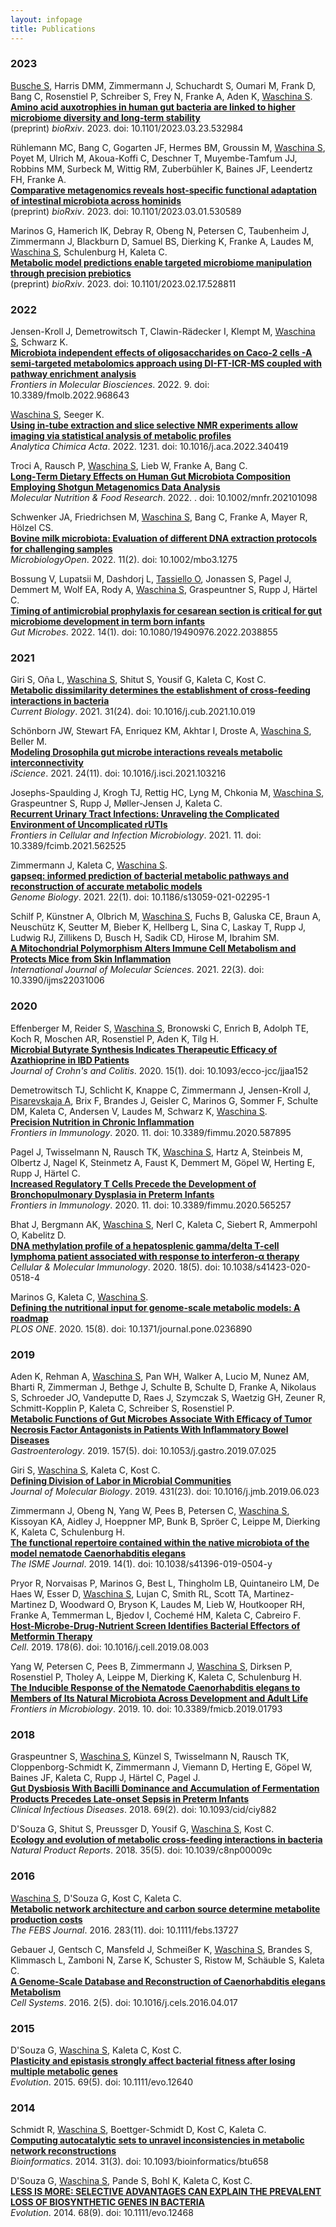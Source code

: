 ```yaml
---
layout: infopage
title: Publications
---
```

### 2023

<u>Busche S</u>, Harris DMM, Zimmermann J, Schuchardt S, Oumari M, Frank D, Bang C, Rosenstiel P, Schreiber S, Frey N, Franke A, Aden K, <u>Waschina S</u>.<br>[**Amino acid auxotrophies in human gut bacteria are linked to higher microbiome diversity and long-term stability**](http://dx.doi.org/10.1101/2023.03.23.532984)<br>(preprint) *bioRxiv*. 2023. doi: 10.1101/2023.03.23.532984

Rühlemann MC, Bang C, Gogarten JF, Hermes BM, Groussin M, <u>Waschina S</u>, Poyet M, Ulrich M, Akoua-Koffi C, Deschner T, Muyembe-Tamfum JJ, Robbins MM, Surbeck M, Wittig RM, Zuberbühler K, Baines JF, Leendertz FH, Franke A.<br>[**Comparative metagenomics reveals host-specific functional adaptation of intestinal microbiota across hominids**](http://dx.doi.org/10.1101/2023.03.01.530589)<br>(preprint) *bioRxiv*. 2023. doi: 10.1101/2023.03.01.530589

Marinos G, Hamerich IK, Debray R, Obeng N, Petersen C, Taubenheim J, Zimmermann J, Blackburn D, Samuel BS, Dierking K, Franke A, Laudes M, <u>Waschina S</u>, Schulenburg H, Kaleta C.<br>[**Metabolic model predictions enable targeted microbiome manipulation through precision prebiotics**](http://dx.doi.org/10.1101/2023.02.17.528811)<br>(preprint) *bioRxiv*. 2023. doi: 10.1101/2023.02.17.528811

### 2022

Jensen-Kroll J, Demetrowitsch T, Clawin-Rädecker I, Klempt M, <u>Waschina S</u>, Schwarz K.<br>[**Microbiota independent effects of oligosaccharides on Caco-2 cells -A semi-targeted metabolomics approach using DI-FT-ICR-MS coupled with pathway enrichment analysis**](http://dx.doi.org/10.3389/fmolb.2022.968643)<br>*Frontiers in Molecular Biosciences*. 2022. 9. doi: 10.3389/fmolb.2022.968643

<u>Waschina S</u>, Seeger K.<br>[**Using in-tube extraction and slice selective NMR experiments allow imaging via statistical analysis of metabolic profiles**](http://dx.doi.org/10.1016/j.aca.2022.340419)<br>*Analytica Chimica Acta*. 2022. 1231. doi: 10.1016/j.aca.2022.340419

Troci A, Rausch P, <u>Waschina S</u>, Lieb W, Franke A, Bang C.<br>[**Long‐Term Dietary Effects on Human Gut Microbiota Composition Employing Shotgun Metagenomics Data Analysis**](http://dx.doi.org/10.1002/mnfr.202101098)<br>*Molecular Nutrition &amp; Food Research*. 2022. . doi: 10.1002/mnfr.202101098

Schwenker JA, Friedrichsen M, <u>Waschina S</u>, Bang C, Franke A, Mayer R, Hölzel CS.<br>[**Bovine milk microbiota: Evaluation of different DNA extraction protocols for challenging samples**](http://dx.doi.org/10.1002/mbo3.1275)<br>*MicrobiologyOpen*. 2022. 11(2). doi: 10.1002/mbo3.1275

Bossung V, Lupatsii M, Dashdorj L, <u>Tassiello O</u>, Jonassen S, Pagel J, Demmert M, Wolf EA, Rody A, <u>Waschina S</u>, Graspeuntner S, Rupp J, Härtel C.<br>[**Timing of antimicrobial prophylaxis for cesarean section is critical for gut microbiome development in term born infants**](http://dx.doi.org/10.1080/19490976.2022.2038855)<br>*Gut Microbes*. 2022. 14(1). doi: 10.1080/19490976.2022.2038855

### 2021

Giri S, Oña L, <u>Waschina S</u>, Shitut S, Yousif G, Kaleta C, Kost C.<br>[**Metabolic dissimilarity determines the establishment of cross-feeding interactions in bacteria**](http://dx.doi.org/10.1016/j.cub.2021.10.019)<br>*Current Biology*. 2021. 31(24). doi: 10.1016/j.cub.2021.10.019

Schönborn JW, Stewart FA, Enriquez KM, Akhtar I, Droste A, <u>Waschina S</u>, Beller M.<br>[**Modeling Drosophila gut microbe interactions reveals metabolic interconnectivity**](http://dx.doi.org/10.1016/j.isci.2021.103216)<br>*iScience*. 2021. 24(11). doi: 10.1016/j.isci.2021.103216

Josephs-Spaulding J, Krogh TJ, Rettig HC, Lyng M, Chkonia M, <u>Waschina S</u>, Graspeuntner S, Rupp J, Møller-Jensen J, Kaleta C.<br>[**Recurrent Urinary Tract Infections: Unraveling the Complicated Environment of Uncomplicated rUTIs**](http://dx.doi.org/10.3389/fcimb.2021.562525)<br>*Frontiers in Cellular and Infection Microbiology*. 2021. 11. doi: 10.3389/fcimb.2021.562525

Zimmermann J, Kaleta C, <u>Waschina S</u>.<br>[**gapseq: informed prediction of bacterial metabolic pathways and reconstruction of accurate metabolic models**](http://dx.doi.org/10.1186/s13059-021-02295-1)<br>*Genome Biology*. 2021. 22(1). doi: 10.1186/s13059-021-02295-1

Schilf P, Künstner A, Olbrich M, <u>Waschina S</u>, Fuchs B, Galuska CE, Braun A, Neuschütz K, Seutter M, Bieber K, Hellberg L, Sina C, Laskay T, Rupp J, Ludwig RJ, Zillikens D, Busch H, Sadik CD, Hirose M, Ibrahim SM.<br>[**A Mitochondrial Polymorphism Alters Immune Cell Metabolism and Protects Mice from Skin Inflammation**](http://dx.doi.org/10.3390/ijms22031006)<br>*International Journal of Molecular Sciences*. 2021. 22(3). doi: 10.3390/ijms22031006

### 2020

Effenberger M, Reider S, <u>Waschina S</u>, Bronowski C, Enrich B, Adolph TE, Koch R, Moschen AR, Rosenstiel P, Aden K, Tilg H.<br>[**Microbial Butyrate Synthesis Indicates Therapeutic Efficacy of Azathioprine in IBD Patients**](http://dx.doi.org/10.1093/ecco-jcc/jjaa152)<br>*Journal of Crohn's and Colitis*. 2020. 15(1). doi: 10.1093/ecco-jcc/jjaa152

Demetrowitsch TJ, Schlicht K, Knappe C, Zimmermann J, Jensen-Kroll J, <u>Pisarevskaja A</u>, Brix F, Brandes J, Geisler C, Marinos G, Sommer F, Schulte DM, Kaleta C, Andersen V, Laudes M, Schwarz K, <u>Waschina S</u>.<br>[**Precision Nutrition in Chronic Inflammation**](http://dx.doi.org/10.3389/fimmu.2020.587895)<br>*Frontiers in Immunology*. 2020. 11. doi: 10.3389/fimmu.2020.587895

Pagel J, Twisselmann N, Rausch TK, <u>Waschina S</u>, Hartz A, Steinbeis M, Olbertz J, Nagel K, Steinmetz A, Faust K, Demmert M, Göpel W, Herting E, Rupp J, Härtel C.<br>[**Increased Regulatory T Cells Precede the Development of Bronchopulmonary Dysplasia in Preterm Infants**](http://dx.doi.org/10.3389/fimmu.2020.565257)<br>*Frontiers in Immunology*. 2020. 11. doi: 10.3389/fimmu.2020.565257

Bhat J, Bergmann AK, <u>Waschina S</u>, Nerl C, Kaleta C, Siebert R, Ammerpohl O, Kabelitz D.<br>[**DNA methylation profile of a hepatosplenic gamma/delta T-cell lymphoma patient associated with response to interferon-α therapy**](http://dx.doi.org/10.1038/s41423-020-0518-4)<br>*Cellular &amp; Molecular Immunology*. 2020. 18(5). doi: 10.1038/s41423-020-0518-4

Marinos G, Kaleta C, <u>Waschina S</u>.<br>[**Defining the nutritional input for genome-scale metabolic models: A roadmap**](http://dx.doi.org/10.1371/journal.pone.0236890)<br>*PLOS ONE*. 2020. 15(8). doi: 10.1371/journal.pone.0236890

### 2019

Aden K, Rehman A, <u>Waschina S</u>, Pan WH, Walker A, Lucio M, Nunez AM, Bharti R, Zimmerman J, Bethge J, Schulte B, Schulte D, Franke A, Nikolaus S, Schroeder JO, Vandeputte D, Raes J, Szymczak S, Waetzig GH, Zeuner R, Schmitt-Kopplin P, Kaleta C, Schreiber S, Rosenstiel P.<br>[**Metabolic Functions of Gut Microbes Associate With Efficacy of Tumor Necrosis Factor Antagonists in Patients With Inflammatory Bowel Diseases**](http://dx.doi.org/10.1053/j.gastro.2019.07.025)<br>*Gastroenterology*. 2019. 157(5). doi: 10.1053/j.gastro.2019.07.025

Giri S, <u>Waschina S</u>, Kaleta C, Kost C.<br>[**Defining Division of Labor in Microbial Communities**](http://dx.doi.org/10.1016/j.jmb.2019.06.023)<br>*Journal of Molecular Biology*. 2019. 431(23). doi: 10.1016/j.jmb.2019.06.023

Zimmermann J, Obeng N, Yang W, Pees B, Petersen C, <u>Waschina S</u>, Kissoyan KA, Aidley J, Hoeppner MP, Bunk B, Spröer C, Leippe M, Dierking K, Kaleta C, Schulenburg H.<br>[**The functional repertoire contained within the native microbiota of the model nematode Caenorhabditis elegans**](http://dx.doi.org/10.1038/s41396-019-0504-y)<br>*The ISME Journal*. 2019. 14(1). doi: 10.1038/s41396-019-0504-y

Pryor R, Norvaisas P, Marinos G, Best L, Thingholm LB, Quintaneiro LM, De Haes W, Esser D, <u>Waschina S</u>, Lujan C, Smith RL, Scott TA, Martinez-Martinez D, Woodward O, Bryson K, Laudes M, Lieb W, Houtkooper RH, Franke A, Temmerman L, Bjedov I, Cochemé HM, Kaleta C, Cabreiro F.<br>[**Host-Microbe-Drug-Nutrient Screen Identifies Bacterial Effectors of Metformin Therapy**](http://dx.doi.org/10.1016/j.cell.2019.08.003)<br>*Cell*. 2019. 178(6). doi: 10.1016/j.cell.2019.08.003

Yang W, Petersen C, Pees B, Zimmermann J, <u>Waschina S</u>, Dirksen P, Rosenstiel P, Tholey A, Leippe M, Dierking K, Kaleta C, Schulenburg H.<br>[**The Inducible Response of the Nematode Caenorhabditis elegans to Members of Its Natural Microbiota Across Development and Adult Life**](http://dx.doi.org/10.3389/fmicb.2019.01793)<br>*Frontiers in Microbiology*. 2019. 10. doi: 10.3389/fmicb.2019.01793

### 2018

Graspeuntner S, <u>Waschina S</u>, Künzel S, Twisselmann N, Rausch TK, Cloppenborg-Schmidt K, Zimmermann J, Viemann D, Herting E, Göpel W, Baines JF, Kaleta C, Rupp J, Härtel C, Pagel J.<br>[**Gut Dysbiosis With Bacilli Dominance and Accumulation of Fermentation Products Precedes Late-onset Sepsis in Preterm Infants**](http://dx.doi.org/10.1093/cid/ciy882)<br>*Clinical Infectious Diseases*. 2018. 69(2). doi: 10.1093/cid/ciy882

D'Souza G, Shitut S, Preussger D, Yousif G, <u>Waschina S</u>, Kost C.<br>[**Ecology and evolution of metabolic cross-feeding interactions in bacteria**](http://dx.doi.org/10.1039/c8np00009c)<br>*Natural Product Reports*. 2018. 35(5). doi: 10.1039/c8np00009c

### 2016

<u>Waschina S</u>, D'Souza G, Kost C, Kaleta C.<br>[**Metabolic network architecture and carbon source determine metabolite production costs**](http://dx.doi.org/10.1111/febs.13727)<br>*The FEBS Journal*. 2016. 283(11). doi: 10.1111/febs.13727

Gebauer J, Gentsch C, Mansfeld J, Schmeißer K, <u>Waschina S</u>, Brandes S, Klimmasch L, Zamboni N, Zarse K, Schuster S, Ristow M, Schäuble S, Kaleta C.<br>[**A Genome-Scale Database and Reconstruction of Caenorhabditis elegans Metabolism**](http://dx.doi.org/10.1016/j.cels.2016.04.017)<br>*Cell Systems*. 2016. 2(5). doi: 10.1016/j.cels.2016.04.017

### 2015

D'Souza G, <u>Waschina S</u>, Kaleta C, Kost C.<br>[**Plasticity and epistasis strongly affect bacterial fitness after losing multiple metabolic genes**](http://dx.doi.org/10.1111/evo.12640)<br>*Evolution*. 2015. 69(5). doi: 10.1111/evo.12640

### 2014

Schmidt R, <u>Waschina S</u>, Boettger-Schmidt D, Kost C, Kaleta C.<br>[**Computing autocatalytic sets to unravel inconsistencies in metabolic network reconstructions**](http://dx.doi.org/10.1093/bioinformatics/btu658)<br>*Bioinformatics*. 2014. 31(3). doi: 10.1093/bioinformatics/btu658

D'Souza G, <u>Waschina S</u>, Pande S, Bohl K, Kaleta C, Kost C.<br>[**LESS IS MORE: SELECTIVE ADVANTAGES CAN EXPLAIN THE PREVALENT LOSS OF BIOSYNTHETIC GENES IN BACTERIA**](http://dx.doi.org/10.1111/evo.12468)<br>*Evolution*. 2014. 68(9). doi: 10.1111/evo.12468

